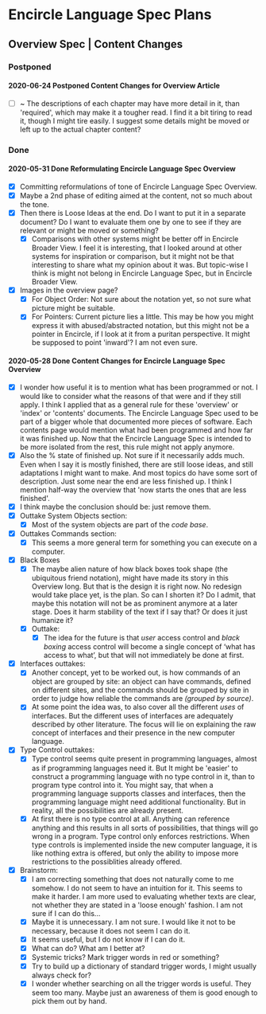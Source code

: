 Encircle Language Spec Plans
============================

Overview Spec | Content Changes
-------------------------------

### Postponed

#### 2020-06-24 Postponed Content Changes for Overview Article

- [ ] ~ The descriptions of each chapter may have more detail in it, than 'required', which may make it a tougher read. I find it a bit tiring to read it, though I might tire easily. I suggest some details might be moved or left up to the actual chapter content?

### Done

#### 2020-05-31 Done Reformulating Encircle Language Spec Overview

- [x] Committing reformulations of tone of Encircle Language Spec Overview.
- [x] Maybe a 2nd phase of editing aimed at the content, not so much about the tone.
- [x] Then there is Loose Ideas at the end. Do I want to put it in a separate document? Do I want to evaluate them one by one to see if they are relevant or might be moved or something?
    - [x] Comparisons with other systems might be better off in Encircle Broader View. I feel it is interesting, that I looked around at other systems for inspiration or comparison, but it might not be that interesting to share what my opinion about it was. But topic-wise I think is might not belong in Encircle Language Spec, but in Encircle Broader View.
- [x] Images in the overview page?
    - [x] For Object Order: Not sure about the notation yet, so not sure what picture might be suitable.
    - [x] For Pointers: Current picture lies a little. This may be how you might express it with abused/abstracted notation, but this might not be a pointer in Encircle, if I look at it from a puritan perspective. It might be supposed to point 'inward'? I am not even sure.

#### 2020-05-28 Done Content Changes for Encircle Language Spec Overview

- [x] I wonder how useful it is to mention what has been programmed or not. I would like to consider what the reasons of that were and if they still apply. I think I applied that as a general rule for these 'overview' or 'index' or 'contents' documents. The Encircle Language Spec used to be part of a bigger whole that documented more pieces of software. Each contents page would mention what had been programmed and how far it was finished up. Now that the Encircle Language Spec is intended to be more isolated from the rest, this rule might not apply anymore.
- [x] Also the % state of finished up. Not sure if it necessarily adds much. Even when I say it is mostly finished, there are still loose ideas, and still adaptations I might want to make. And most topics do have some sort of description. Just some near the end are less finished up. I think I mention half-way the overview that 'now starts the ones that are less finished'.
- [x] I think maybe the conclusion should be: just remove them.
- [x] Outtake System Objects section:
    - [x] Most of the system objects are part of the *code base*.
- [x] Outtakes    Commands section:
    - [x] This seems a more general term for something you can execute on a computer.
- [x] Black Boxes
    - [x] The maybe alien nature of how black boxes took shape (the ubiquitous friend notation), might have made its story in this Overview long. But that is the design it is right now. No redesign would take place yet, is the plan. So can I shorten it? Do I admit, that maybe this notation will not be as prominent anymore at a later stage. Does it harm stability of the text if I say that? Or does it just humanize it?
    - [x] Outtake:
        - [x] The idea for the future is that *user* access control and *black boxing* access control will become a single concept of ‘what has access to what’, but that will not immediately be done at first.
- [x] Interfaces outtakes:
    - [x] Another concept, yet to be worked out, is how commands of an object are grouped by site: an object can have commands, defined on different sites, and the commands should be grouped by site in order to judge how reliable the commands are *(grouped by source)*.
    - [x] At some point the idea was, to also cover all the different *uses* of interfaces. But the different uses of interfaces are adequately described by other literature. The focus will lie on explaining the raw concept of interfaces and their presence in the new computer language.
- [x] Type Control outtakes:
    - [x] Type control seems quite present in programming languages, almost as if programming languages need it. But It might be 'easier' to construct a programming language with no type control in it, than to program type control into it. You might say, that when a programming language supports classes and interfaces, then the programming language might need additional functionality. But in reality, all the possibilities are already present.
    - [x] At first there is no type control at all. Anything can reference anything and this results in all sorts of possibilities, that things will go wrong in a program. Type control only enforces restrictions. When type controls is implemented inside the new computer language, it is like nothing extra is offered, but only the ability to impose more restrictions to the possiblities already offered.
- [x] Brainstorm:
    - [x] I am correcting something that does not naturally come to me somehow. I do not seem to have an intuition for it. This seems to make it harder. I am more used to evaluating whether texts are clear, not whether they are stated in a 'loose enough' fashion. I am not sure if I can do this...
    - [x] Maybe it is unnecessary. I am not sure. I would like it not to be necessary, because it does not seem I can do it.
    - [x] It seems useful, but I do not know if I can do it.
    - [x] What can do? What am I better at?
    - [x] Systemic tricks? Mark trigger words in red or something?
    - [x] Try to build up a dictionary of standard trigger words, I might usually always check for?
    - [x] I wonder whether searching on all the trigger words is useful. They seem too many. Maybe just an awareness of them is good enough to pick them out by hand.